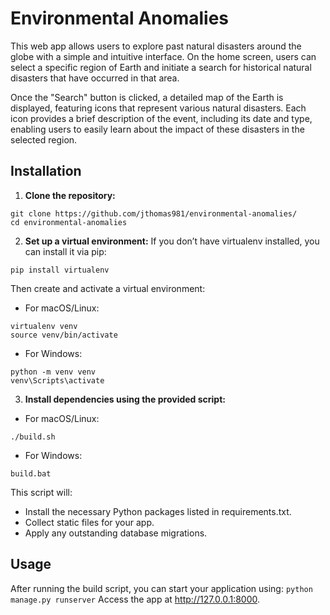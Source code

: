 # Environmental Anomalies

This web app allows users to explore past natural disasters around the globe with a simple and intuitive interface. On the home screen, users can select a specific region of Earth and initiate a search for historical natural disasters that have occurred in that area.

Once the "Search" button is clicked, a detailed map of the Earth is displayed, featuring icons that represent various natural disasters. Each icon provides a brief description of the event, including its date and type, enabling users to easily learn about the impact of these disasters in the selected region.

## Installation

1. **Clone the repository:**
```
git clone https://github.com/jthomas981/environmental-anomalies/
cd environmental-anomalies
```

2. **Set up a virtual environment:**
If you don’t have virtualenv installed, you can install it via pip:
```
pip install virtualenv
```
Then create and activate a virtual environment:
* For macOS/Linux:
```
virtualenv venv
source venv/bin/activate
```
* For Windows:
```
python -m venv venv
venv\Scripts\activate
```

3. **Install dependencies using the provided script:**
* For macOS/Linux:
```
./build.sh
```
* For Windows:
```
build.bat
```

This script will:
* Install the necessary Python packages listed in requirements.txt.
* Collect static files for your app.
* Apply any outstanding database migrations.

## Usage 

After running the build script, you can start your application using:
```python manage.py runserver```
Access the app at http://127.0.0.1:8000.
